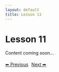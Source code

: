 ```yaml
---
layout: default
title: Lesson 11
---
```


# Lesson 11

Content coming soon...

<div style="margin-top: 20px;">
<a href="/docs/Intermediate/Lessons/lesson_10.md" style="margin-right: 10px;">⬅ Previous</a><a href="/docs/Intermediate/Lessons/lesson_12.md">Next ➡</a>
</div>
